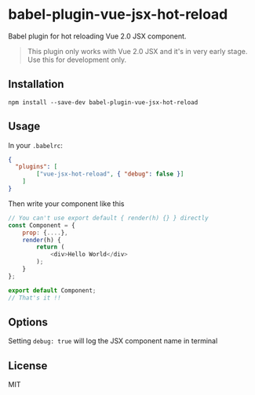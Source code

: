 # babel-plugin-vue-jsx-hot-reload
Babel plugin for hot reloading Vue 2.0 JSX component.

> This plugin only works with Vue 2.0 JSX and it's in very early stage. Use this for development only.

## Installation
```shell
npm install --save-dev babel-plugin-vue-jsx-hot-reload
```

## Usage
In your `.babelrc`:

``` json
{
  "plugins": [
        ["vue-jsx-hot-reload", { "debug": false }]
    ]
}
```

Then write your component like this
``` js
// You can't use export default { render(h) {} } directly
const Component = {
    prop: {....},
    render(h) {
        return (
            <div>Hello World</div>
        );
    }
};

export default Component;
// That's it !!
```

## Options
Setting `debug: true` will log the JSX component name in terminal

## License
MIT

